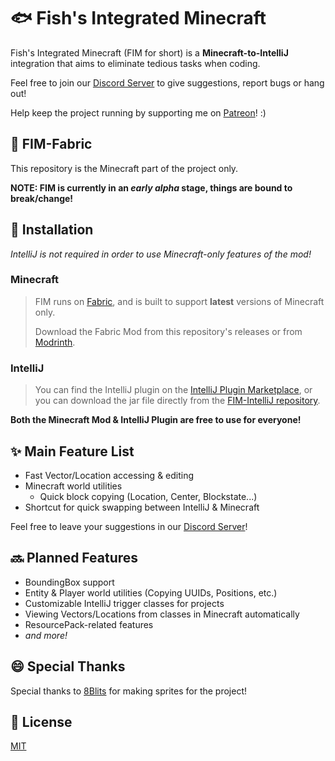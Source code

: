 # 🐟 Fish's Integrated Minecraft

Fish's Integrated Minecraft (FIM for short) is a **Minecraft-to-IntelliJ** integration that aims to eliminate tedious tasks when coding.

Feel free to join our [Discord Server](https://discord.crafting.fish) to give suggestions, report bugs or hang out!

Help keep the project running by supporting me on [Patreon](https://www.patreon.com/c/ACraftingFish)! :)

## 🔨 FIM-Fabric

This repository is the Minecraft part of the project only.

**NOTE: FIM is currently in an _early alpha_ stage, things are bound to break/change!**

## 💾 Installation

_IntelliJ is not required in order to use Minecraft-only features of the mod!_

### Minecraft
> FIM runs on [Fabric](https://fabricmc.net/), and is built to support **latest** versions of Minecraft only.
>
> Download the Fabric Mod from this repository's releases or from [Modrinth]().

### IntelliJ
> You can find the IntelliJ plugin on the [IntelliJ Plugin Marketplace](), or you can download the jar file directly from the [FIM-IntelliJ repository]().
 
**Both the Minecraft Mod & IntelliJ Plugin are free to use for everyone!**

## ✨ Main Feature List

- Fast Vector/Location accessing & editing
- Minecraft world utilities
    - Quick block copying (Location, Center, Blockstate...)
- Shortcut for quick swapping between IntelliJ & Minecraft

Feel free to leave your suggestions in our [Discord Server](https://discord.crafting.fish)!

## 🔜 Planned Features

- BoundingBox support
- Entity & Player world utilities (Copying UUIDs, Positions, etc.)
- Customizable IntelliJ trigger classes for projects
- Viewing Vectors/Locations from classes in Minecraft automatically
- ResourcePack-related features
- *and more!*

## 😄 Special Thanks

Special thanks to [8Blits](https://8blits.com/) for making sprites for the project!

## 📃 License

[MIT](/LICENSE)
